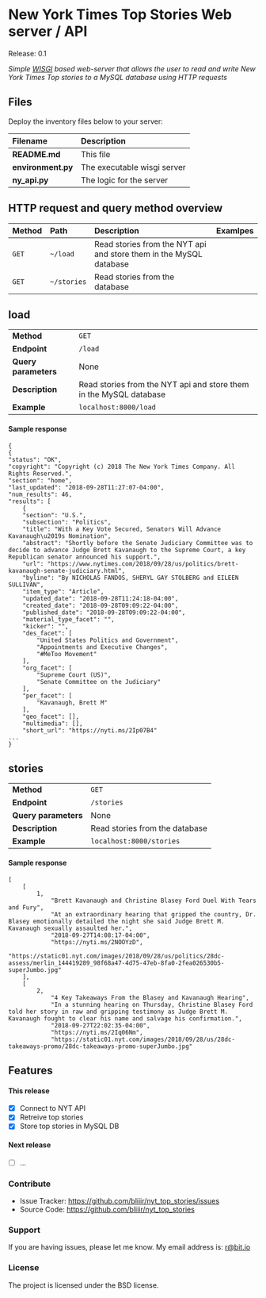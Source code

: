 # New York Times Top Stories Web server / API

Release: 0.1


*Simple [WISGI](https://wsgi.readthedocs.io/en/latest/index.html) based web-server that allows the user to read and write New York Times Top stories to a MySQL database using HTTP requests*


## Files

Deploy the inventory files below to your server:

| **Filename** | **Description** |
| :-- | :-- |
| **README.md** | This file |
| **environment.py** | The executable wisgi server |
| **ny_api.py** | The logic for the server |


## HTTP request and query method overview

| Method | Path | Description | Examlpes |
| :-- | :-- | :-- | :-- |
| `GET` | `~/load` | Read stories from the NYT api and store them in the MySQL database |  |
| `GET` | `~/stories` | Read stories from the database |  |



## load

| | |
| :-- | :-- |
| **Method** | `GET` |
| **Endpoint** | `/load` |
| **Query parameters** | None |
| **Description** | Read stories from the NYT api and store them in the MySQL database |
| **Example** | `localhost:8000/load` |


#### Sample response
```
{
{
"status": "OK",
"copyright": "Copyright (c) 2018 The New York Times Company. All Rights Reserved.",
"section": "home",
"last_updated": "2018-09-28T11:27:07-04:00",
"num_results": 46,
"results": [
    {
    "section": "U.S.",
    "subsection": "Politics",
    "title": "With a Key Vote Secured, Senators Will Advance Kavanaugh\u2019s Nomination",
    "abstract": "Shortly before the Senate Judiciary Committee was to decide to advance Judge Brett Kavanaugh to the Supreme Court, a key Republican senator announced his support.",
    "url": "https://www.nytimes.com/2018/09/28/us/politics/brett-kavanaugh-senate-judiciary.html",
    "byline": "By NICHOLAS FANDOS, SHERYL GAY STOLBERG and EILEEN SULLIVAN",
    "item_type": "Article",
    "updated_date": "2018-09-28T11:24:18-04:00",
    "created_date": "2018-09-28T09:09:22-04:00",
    "published_date": "2018-09-28T09:09:22-04:00",
    "material_type_facet": "",
    "kicker": "",
    "des_facet": [
        "United States Politics and Government",
        "Appointments and Executive Changes",
        "#MeToo Movement"
    ],
    "org_facet": [
        "Supreme Court (US)",
        "Senate Committee on the Judiciary"
    ],
    "per_facet": [
        "Kavanaugh, Brett M"
    ],
    "geo_facet": [],
    "multimedia": [],
    "short_url": "https://nyti.ms/2Ip07B4"
...
}
```

## stories

| | |
| :-- | :-- |
| **Method** | `GET` |
| **Endpoint** | `/stories` |
| **Query parameters** | None |
| **Description** | Read stories from the database |
| **Example** | `localhost:8000/stories` |


#### Sample response
```
[
    [
        1,
            "Brett Kavanaugh and Christine Blasey Ford Duel With Tears and Fury",
            "At an extraordinary hearing that gripped the country, Dr. Blasey emotionally detailed the night she said Judge Brett M. Kavanaugh sexually assaulted her.",
            "2018-09-27T14:08:17-04:00",
            "https://nyti.ms/2NOOYzD",
            "https://static01.nyt.com/images/2018/09/28/us/politics/28dc-assess/merlin_144419289_98f68a47-4d75-47eb-8fa0-2fea026530b5-superJumbo.jpg"
    ],
    [
        2,
            "4 Key Takeaways From the Blasey and Kavanaugh Hearing",
            "In a stunning hearing on Thursday, Christine Blasey Ford told her story in raw and gripping testimony as Judge Brett M. Kavanaugh fought to clear his name and salvage his confirmation.",
            "2018-09-27T22:02:35-04:00",
            "https://nyti.ms/2Iq06Nm",
            "https://static01.nyt.com/images/2018/09/28/us/28dc-takeaways-promo/28dc-takeaways-promo-superJumbo.jpg"
```



## Features

#### This release
- [x] Connect to NYT API
- [x] Retreive top stories
- [x] Store top stories in MySQL DB

#### Next release

- [ ] ...


### Contribute

- Issue Tracker: https://github.com/bliiir/nyt_top_stories/issues
- Source Code: https://github.com/bliiir/nyt_top_stories


### Support


If you are having issues, please let me know. My email address is: r@bit.io


### License

The project is licensed under the BSD license.
